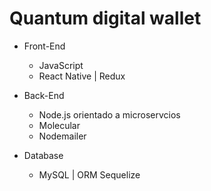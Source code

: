 # Quantum digital wallet

+ Front-End
    * JavaScript
    * React Native | Redux

+ Back-End
    * Node.js orientado a microservcios 
    * Molecular
    * Nodemailer

+ Database
    * MySQL | ORM Sequelize
